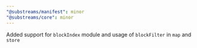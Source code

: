 ```yaml
---
"@substreams/manifest": minor
"@substreams/core": minor
---
```


Added support for `blockIndex` module and usage of `blockFilter` in `map` and `store`
